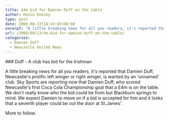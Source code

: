 ```yaml
---
title: £4m bid for Damien Duff on the table
author: Kevin Doocey
type: post
date: 2009-08-13T16:43:07+00:00
excerpt: "A little breaking news for all you readers, it's reported that Damien Duff, Newcastle's prolific left winger or right winger, is "
url: /2009/08/13/4m-bid-for-damien-duff-on-the-table/
categories:
  - Damien Duff
  - Newcastle United News
---
```


### Duff - A club has bid for the Irishman

A little breaking news for all you readers, it's reported that Damien Duff, Newcastle's prolific left winger or right winger, is wanted by an 'unnamed' club. Sky Sports are reporting now that Damien Duff, who scored  Newcastle's first Coca Cola Championship goal that a £4m is on the table. We don't really know who the bid could be from but Blackburn springs to mind. We expect Damien to move on if a bid is accepted for him and it looks that a seventh player could be out the door at St.James'.

More to follow.
